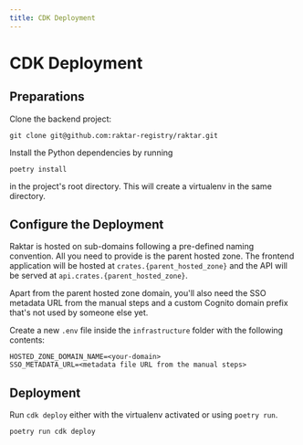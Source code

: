 ```yaml
---
title: CDK Deployment
---
```


# CDK Deployment

## Preparations

Clone the backend project:

```shell
git clone git@github.com:raktar-registry/raktar.git
```

Install the Python dependencies by running

```shell
poetry install
```

in the project's root directory. This will create a virtualenv in the same directory.

## Configure the Deployment

Raktar is hosted on sub-domains following a pre-defined naming convention.
All you need to provide is the parent hosted zone. The frontend application
will be hosted at `crates.{parent_hosted_zone}` and the API will be served at
`api.crates.{parent_hosted_zone}`.

Apart from the parent hosted zone domain, you'll also need the SSO metadata
URL from the manual steps and a custom Cognito domain prefix that's not
used by someone else yet.

Create a new `.env` file inside the `infrastructure` folder with the following contents:

```dotenv
HOSTED_ZONE_DOMAIN_NAME=<your-domain>
SSO_METADATA_URL=<metadata file URL from the manual steps>
```

## Deployment

Run `cdk deploy` either with the virtualenv activated or using `poetry run`.

```shell
poetry run cdk deploy
```